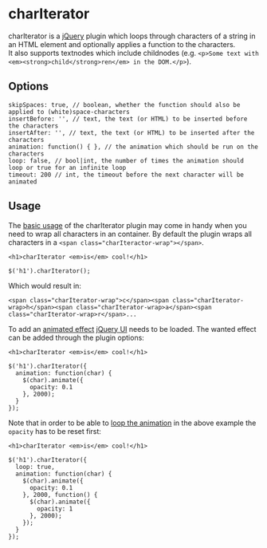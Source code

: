 charIterator
============

charIterator is a [jQuery][1] plugin which loops through characters of a string in an HTML element and optionally applies a function to the characters.  
It also supports textnodes which include childnodes (e.g. `<p>Some text with <em><strong>child</strong>ren</em> in the DOM.</p>`).

Options
-------

    skipSpaces: true, // boolean, whether the function should also be applied to (white)space-characters
    insertBefore: '', // text, the text (or HTML) to be inserted before the characters
    insertAfter: '', // text, the text (or HTML) to be inserted after the characters
    animation: function() { }, // the animation which should be run on the characters
    loop: false, // bool|int, the number of times the animation should loop or true for an infinite loop
    timeout: 200 // int, the timeout before the next character will be animated

Usage
-----

The [basic usage][2] of the charIterator plugin may come in handy when you need to wrap all characters in an container. By default the plugin wraps all characters in a `<span class="charIteractor-wrap"></span>`.

    <h1>charIterator <em>is</em> cool!</h1>

    $('h1').charIterator();

Which would result in:

    <span class="charIterator-wrap">c</span><span class="charIterator-wrap>h</span><span class="charIterator-wrap>a</span><span class="charIterator-wrap>r</span>...

To add an [animated effect][3] [jQuery UI][4] needs to be loaded. The wanted effect can be added through the plugin options:

    <h1>charIterator <em>is</em> cool!</h1>

    $('h1').charIterator({
      animation: function(char) {
        $(char).animate({
          opacity: 0.1
        }, 2000);
      }
    });

Note that in order to be able to [loop the animation][5] in the above example the `opacity` has to be reset first:

    <h1>charIterator <em>is</em> cool!</h1>

    $('h1').charIterator({
      loop: true,
      animation: function(char) {
        $(char).animate({
          opacity: 0.1
        }, 2000, function() {
          $(char).animate({
            opacity: 1
          }, 2000);
        });
      }
    });

[1]:http://jquery.com/
[2]:http://jsfiddle.net/PeeHaa/nAaj8/ "Basic usage demo"
[3]:http://jsfiddle.net/PeeHaa/22gDX/
[4]:http://jqueryui.com/
[5]:http://jsfiddle.net/PeeHaa/SzPX7/